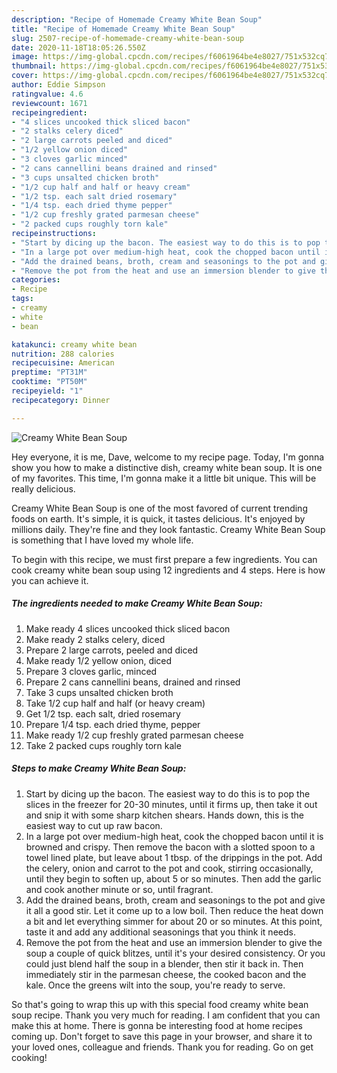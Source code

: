 ```yaml
---
description: "Recipe of Homemade Creamy White Bean Soup"
title: "Recipe of Homemade Creamy White Bean Soup"
slug: 2507-recipe-of-homemade-creamy-white-bean-soup
date: 2020-11-18T18:05:26.550Z
image: https://img-global.cpcdn.com/recipes/f6061964be4e8027/751x532cq70/creamy-white-bean-soup-recipe-main-photo.jpg
thumbnail: https://img-global.cpcdn.com/recipes/f6061964be4e8027/751x532cq70/creamy-white-bean-soup-recipe-main-photo.jpg
cover: https://img-global.cpcdn.com/recipes/f6061964be4e8027/751x532cq70/creamy-white-bean-soup-recipe-main-photo.jpg
author: Eddie Simpson
ratingvalue: 4.6
reviewcount: 1671
recipeingredient:
- "4 slices uncooked thick sliced bacon"
- "2 stalks celery diced"
- "2 large carrots peeled and diced"
- "1/2 yellow onion diced"
- "3 cloves garlic minced"
- "2 cans cannellini beans drained and rinsed"
- "3 cups unsalted chicken broth"
- "1/2 cup half and half or heavy cream"
- "1/2 tsp. each salt dried rosemary"
- "1/4 tsp. each dried thyme pepper"
- "1/2 cup freshly grated parmesan cheese"
- "2 packed cups roughly torn kale"
recipeinstructions:
- "Start by dicing up the bacon. The easiest way to do this is to pop the slices in the freezer for 20-30 minutes, until it firms up, then take it out and snip it with some sharp kitchen shears. Hands down, this is the easiest way to cut up raw bacon."
- "In a large pot over medium-high heat, cook the chopped bacon until it is browned and crispy. Then remove the bacon with a slotted spoon to a towel lined plate, but leave about 1 tbsp. of the drippings in the pot. Add the celery, onion and carrot to the pot and cook, stirring occasionally, until they begin to soften up, about 5 or so minutes. Then add the garlic and cook another minute or so, until fragrant."
- "Add the drained beans, broth, cream and seasonings to the pot and give it all a good stir. Let it come up to a low boil. Then reduce the heat down a bit and let everything simmer for about 20 or so minutes. At this point, taste it and add any additional seasonings that you think it needs."
- "Remove the pot from the heat and use an immersion blender to give the soup a couple of quick blitzes, until it&#39;s your desired consistency. Or you could just blend half the soup in a blender, then stir it back in. Then immediately stir in the parmesan cheese, the cooked bacon and the kale. Once the greens wilt into the soup, you&#39;re ready to serve."
categories:
- Recipe
tags:
- creamy
- white
- bean

katakunci: creamy white bean 
nutrition: 288 calories
recipecuisine: American
preptime: "PT31M"
cooktime: "PT50M"
recipeyield: "1"
recipecategory: Dinner

---
```



![Creamy White Bean Soup](https://img-global.cpcdn.com/recipes/f6061964be4e8027/751x532cq70/creamy-white-bean-soup-recipe-main-photo.jpg)

Hey everyone, it is me, Dave, welcome to my recipe page. Today, I'm gonna show you how to make a distinctive dish, creamy white bean soup. It is one of my favorites. This time, I'm gonna make it a little bit unique. This will be really delicious.

Creamy White Bean Soup is one of the most favored of current trending foods on earth. It's simple, it is quick, it tastes delicious. It's enjoyed by millions daily. They're fine and they look fantastic. Creamy White Bean Soup is something that I have loved my whole life.




To begin with this recipe, we must first prepare a few ingredients. You can cook creamy white bean soup using 12 ingredients and 4 steps. Here is how you can achieve it.

<!--inarticleads1-->

##### The ingredients needed to make Creamy White Bean Soup:

1. Make ready 4 slices uncooked thick sliced bacon
1. Make ready 2 stalks celery, diced
1. Prepare 2 large carrots, peeled and diced
1. Make ready 1/2 yellow onion, diced
1. Prepare 3 cloves garlic, minced
1. Prepare 2 cans cannellini beans, drained and rinsed
1. Take 3 cups unsalted chicken broth
1. Take 1/2 cup half and half (or heavy cream)
1. Get 1/2 tsp. each salt, dried rosemary
1. Prepare 1/4 tsp. each dried thyme, pepper
1. Make ready 1/2 cup freshly grated parmesan cheese
1. Take 2 packed cups roughly torn kale




<!--inarticleads2-->

##### Steps to make Creamy White Bean Soup:

1. Start by dicing up the bacon. The easiest way to do this is to pop the slices in the freezer for 20-30 minutes, until it firms up, then take it out and snip it with some sharp kitchen shears. Hands down, this is the easiest way to cut up raw bacon.
1. In a large pot over medium-high heat, cook the chopped bacon until it is browned and crispy. Then remove the bacon with a slotted spoon to a towel lined plate, but leave about 1 tbsp. of the drippings in the pot. Add the celery, onion and carrot to the pot and cook, stirring occasionally, until they begin to soften up, about 5 or so minutes. Then add the garlic and cook another minute or so, until fragrant.
1. Add the drained beans, broth, cream and seasonings to the pot and give it all a good stir. Let it come up to a low boil. Then reduce the heat down a bit and let everything simmer for about 20 or so minutes. At this point, taste it and add any additional seasonings that you think it needs.
1. Remove the pot from the heat and use an immersion blender to give the soup a couple of quick blitzes, until it&#39;s your desired consistency. Or you could just blend half the soup in a blender, then stir it back in. Then immediately stir in the parmesan cheese, the cooked bacon and the kale. Once the greens wilt into the soup, you&#39;re ready to serve.




So that's going to wrap this up with this special food creamy white bean soup recipe. Thank you very much for reading. I am confident that you can make this at home. There is gonna be interesting food at home recipes coming up. Don't forget to save this page in your browser, and share it to your loved ones, colleague and friends. Thank you for reading. Go on get cooking!
